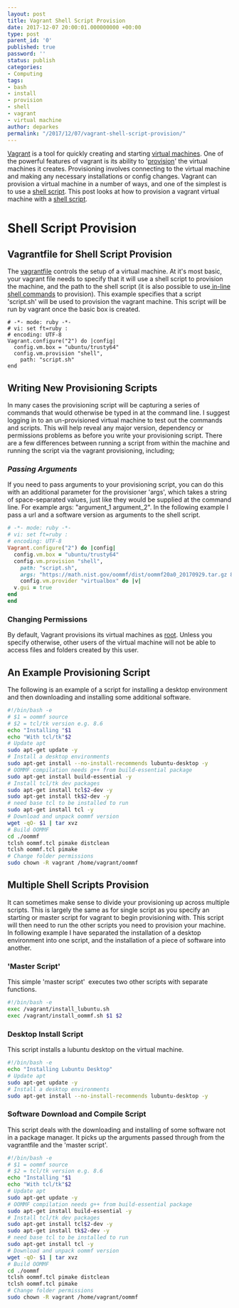 ```yaml
---
layout: post
title: Vagrant Shell Script Provision
date: 2017-12-07 20:00:01.000000000 +00:00
type: post
parent_id: '0'
published: true
password: ''
status: publish
categories:
- Computing
tags:
- bash
- install
- provision
- shell
- vagrant
- virtual machine
author: deparkes
permalink: "/2017/12/07/vagrant-shell-script-provision/"
---
```

<a href="https://www.vagrantup.com/">Vagrant</a> is a tool for quickly creating and starting <a href="https://en.wikipedia.org/wiki/Virtual_machine">virtual machines</a>. One of the powerful features of vagrant is its ability to '<a href="https://stackoverflow.com/questions/29687222/what-does-it-mean-to-provision-a-virtual-machine">provision</a>' the virtual machines it creates. Provisioning involves connecting to the virtual machine and making any necessary installations or config changes. Vagrant can provision a virtual machine in a number of ways, and one of the simplest is to use a <a href="https://en.wikipedia.org/wiki/Shell_script">shell script</a>. This post looks at how to provision a vagrant virtual machine with a <a href="https://www.vagrantup.com/docs/provisioning/shell.html">shell script</a>.
<h1>Shell Script Provision</h1>
<h2>Vagrantfile for Shell Script Provision</h2>
The <a href="https://www.vagrantup.com/docs/vagrantfile/">vagrantfile</a> controls the setup of a virtual machine. At it's most basic, your vagrant file needs to specify that it will use a shell script to provision the machine, and the path to the shell script (it is also possible to use<a href="{{site.baseurl}}/2017/10/27/provision-desktop-environment-vagrant/"> in-line shell commands</a> to provision).
This example specifies that a script 'script.sh' will be used to provision the vagrant machine. This script will be run by vagrant once the basic box is created.

```
# -*- mode: ruby -*-
# vi: set ft=ruby :
# encoding: UTF-8
Vagrant.configure("2") do |config|
  config.vm.box = "ubuntu/trusty64"
  config.vm.provision "shell",
    path: "script.sh"
end
```

<h2>Writing New Provisioning Scripts</h2>
In many cases the provisioning script will be capturing a series of commands that would otherwise be typed in at the command line.
I suggest logging in to an un-provisioned virtual machine to test out the commands and scripts. This will help reveal any major version, dependency or permissions problems as before you write your provisioning script.
There are a few differences between running a script from within the machine and running the script via the vagrant provisioning, including;
<h3><em>Passing Arguments</em></h3>
If you need to pass arguments to your provisioning script, you can do this with an additional parameter for the provisioner 'args', which takes a string of space-separated values, just like they would be supplied at the command line. For example args: "argument_1 argument_2".
In the following example I pass a url and a software version as arguments to the shell script.

```ruby
# -*- mode: ruby -*-
# vi: set ft=ruby :
# encoding: UTF-8
Vagrant.configure("2") do |config|
  config.vm.box = "ubuntu/trusty64"
  config.vm.provision "shell",
    path: "script.sh",
    args: "https://math.nist.gov/oommf/dist/oommf20a0_20170929.tar.gz 8.6"
    config.vm.provider "virtualbox" do |v|
  v.gui = true
end
end
```

<h3>Changing Permissions</h3>
By default, Vagrant provisions its virtual machines as <a href="https://stackoverflow.com/questions/22547575/execute-commands-as-user-after-vagrant-provisioning">root</a>. Unless you specify otherwise, other users of the virtual machine will not be able to access files and folders created by this user.
<h2>An Example Provisioning Script</h2>
The following is an example of a script for installing a desktop environment and then downloading and installing some additional software.

```bash
#!/bin/bash -e
# $1 = oommf source
# $2 = tcl/tk version e.g. 8.6
echo "Installing "$1
echo "With tcl/tk"$2
# Update apt
sudo apt-get update -y
# Install a desktop environments
sudo apt-get install --no-install-recommends lubuntu-desktop -y
# OOMMF compilation needs g++ from build-essential package
sudo apt-get install build-essential -y
# Install tcl/tk dev packages
sudo apt-get install tcl$2-dev -y
sudo apt-get install tk$2-dev -y
# need base tcl to be installed to run
sudo apt-get install tcl -y
# Download and unpack oommf version
wget -qO- $1 | tar xvz
# Build OOMMF
cd ./oommf
tclsh oommf.tcl pimake distclean
tclsh oommf.tcl pimake
# Change folder permissions
sudo chown -R vagrant /home/vagrant/oommf
```


<h2>Multiple Shell Scripts Provision</h2>
It can sometimes make sense to divide your provisioning up across multiple scripts. This is largely the same as for single script as you specify an starting or master script for vagrant to begin provisioning with. This script will then need to run the other scripts you need to provision your machine.
In following example I have separated the installation of a desktop environment into one script, and the installation of a piece of software into another.
<h3>'Master Script'</h3>
This simple 'master script'  executes two other scripts with separate functions.

```bash
#!/bin/bash -e
exec /vagrant/install_lubuntu.sh
exec /vagrant/install_oommf.sh $1 $2
```

<h3>Desktop Install Script</h3>
This script installs a lubuntu desktop on the virtual machine.

```bash
#!/bin/bash -e
echo "Installing Lubuntu Desktop"
# Update apt
sudo apt-get update -y
# Install a desktop environments
sudo apt-get install --no-install-recommends lubuntu-desktop -y
```

<h3>Software Download and Compile Script</h3>
This script deals with the downloading and installing of some software not in a package manager. It picks up the arguments passed through from the vagrantfile and the 'master script'.

```bash
#!/bin/bash -e
# $1 = oommf source
# $2 = tcl/tk version e.g. 8.6
echo "Installing "$1
echo "With tcl/tk"$2
# Update apt
sudo apt-get update -y
# OOMMF compilation needs g++ from build-essential package
sudo apt-get install build-essential -y
# Install tcl/tk dev packages
sudo apt-get install tcl$2-dev -y
sudo apt-get install tk$2-dev -y
# need base tcl to be installed to run
sudo apt-get install tcl -y
# Download and unpack oommf version
wget -qO- $1 | tar xvz
# Build OOMMF
cd ./oommf
tclsh oommf.tcl pimake distclean
tclsh oommf.tcl pimake
# Change folder permissions
sudo chown -R vagrant /home/vagrant/oommf
```

